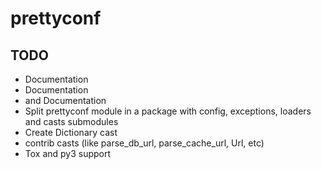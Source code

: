 # prettyconf

## TODO

* Documentation
* Documentation
* and Documentation
* Split prettyconf module in a package with config, exceptions, loaders and casts submodules
* Create Dictionary cast
* contrib casts (like parse_db_url, parse_cache_url, Url, etc)
* Tox and py3 support